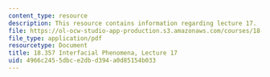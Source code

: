 ```yaml
---
content_type: resource
description: This resource contains information regarding lecture 17.
file: https://ol-ocw-studio-app-production.s3.amazonaws.com/courses/18-357-interfacial-phenomena-fall-2010/4966c2455dbce2dbd394a0d85154b033_MIT18_357F10_Lecture17.pdf
file_type: application/pdf
resourcetype: Document
title: 18.357 Interfacial Phenomena, Lecture 17
uid: 4966c245-5dbc-e2db-d394-a0d85154b033
---
```

